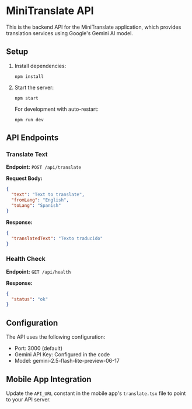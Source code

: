 # MiniTranslate API

This is the backend API for the MiniTranslate application, which provides translation services using Google's Gemini AI model.

## Setup

1. Install dependencies:
   ```
   npm install
   ```

2. Start the server:
   ```
   npm start
   ```

   For development with auto-restart:
   ```
   npm run dev
   ```

## API Endpoints

### Translate Text

**Endpoint:** `POST /api/translate`

**Request Body:**
```json
{
  "text": "Text to translate",
  "fromLang": "English",
  "toLang": "Spanish"
}
```

**Response:**
```json
{
  "translatedText": "Texto traducido"
}
```

### Health Check

**Endpoint:** `GET /api/health`

**Response:**
```json
{
  "status": "ok"
}
```

## Configuration

The API uses the following configuration:
- Port: 3000 (default)
- Gemini API Key: Configured in the code
- Model: gemini-2.5-flash-lite-preview-06-17

## Mobile App Integration

Update the `API_URL` constant in the mobile app's `translate.tsx` file to point to your API server. 